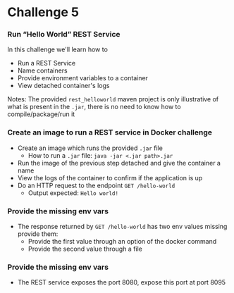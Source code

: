 # Challenge 5
### Run “Hello World” REST Service

In this challenge we'll learn how to
- Run a REST Service 
- Name containers 
- Provide environment variables to a container 
- View detached container's logs

Notes: The provided `rest_helloworld` maven project is only illustrative of what is present in the `.jar`, there is no need to know how to compile/package/run it

### Create an image to run a REST service in Docker challenge
- Create an image which runs the provided `.jar` file
  - How to run a `.jar` file: `java -jar <.jar path>.jar`
- Run the image of the previous step detached and give the container a name 
- View the logs of the container to confirm if the application is up 
- Do an HTTP request to the endpoint `GET /hello-world`
  - Output expected: `Hello world!`

### Provide the missing env vars
- The response returned by `GET /hello-world` has two env values missing provide them:
  - Provide the first value through an option of the docker command
  - Provide the second value through a file

### Provide the missing env vars
- The REST service exposes the port 8080, expose this port at port 8095